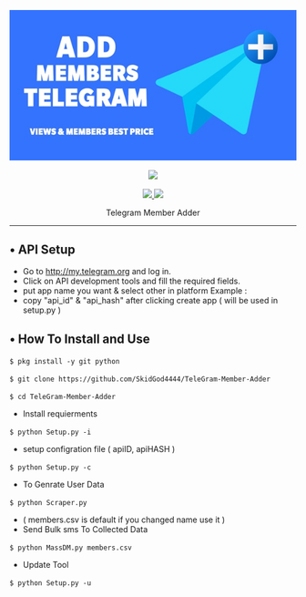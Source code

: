 <p align="center">
  <img src="https://github.com/SkidGod4444/TeleGram-Member-Adder/blob/master/Settings/Images/telegram.jpg">
</p>

<p align="center"><img src="https://img.shields.io/badge/Version-2.1.0.1-brightgreen"></p>
<p align="center">
  <a href="https://github.com/th3unkn0n">
    <img src="https://img.shields.io/github/followers/SkidGod4444?label=Follow&style=social">
  </a>
  <a href="https://github.com/SkidGod4444/TeleGram-Member-Adder">
    <img src="https://img.shields.io/github/stars/SkidGod4444/TeleGram-Member-Adder?style=social">
  </a>
</p>
<p align="center">
  Telegram Member Adder 
</p>
<p align="center">
</p>

---

## • API Setup
* Go to http://my.telegram.org  and log in.
* Click on API development tools and fill the required fields.
* put app name you want & select other in platform Example :
* copy "api_id" & "api_hash" after clicking create app ( will be used in setup.py )

## • How To Install and Use

`$ pkg install -y git python`

`$ git clone https://github.com/SkidGod4444/TeleGram-Member-Adder`

`$ cd TeleGram-Member-Adder`

* Install requierments

`$ python Setup.py -i`

* setup configration file ( apiID, apiHASH )

`$ python Setup.py -c`

* To Genrate User Data

`$ python Scraper.py`

* ( members.csv is default if you changed name use it )
* Send Bulk sms To Collected Data 

`$ python MassDM.py members.csv`

* Update Tool

`$ python Setup.py -u`
